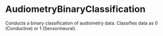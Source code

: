 # AudiometryBinaryClassification
Conducts a binary classification of audiometry data. Classifies data as 0 (Conductive) or 1 (Sensorineural).
